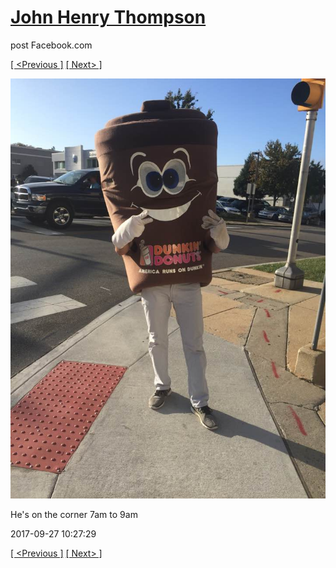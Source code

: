 # [John Henry Thompson](../README.md)
post Facebook.com

[[ <Previous ]](2017-09-27-1.md) [[ Next> ]](2017-09-27-3.md)

[![](../media/2017-09-27/Timeline-Photos-He-s-on-the-corner-7am-to-9am.jpg)](../README.md)

He's on the corner 7am to 9am

2017-09-27 10:27:29

[[ <Previous ]](2017-09-27-1.md) [[ Next> ]](2017-09-27-3.md)
